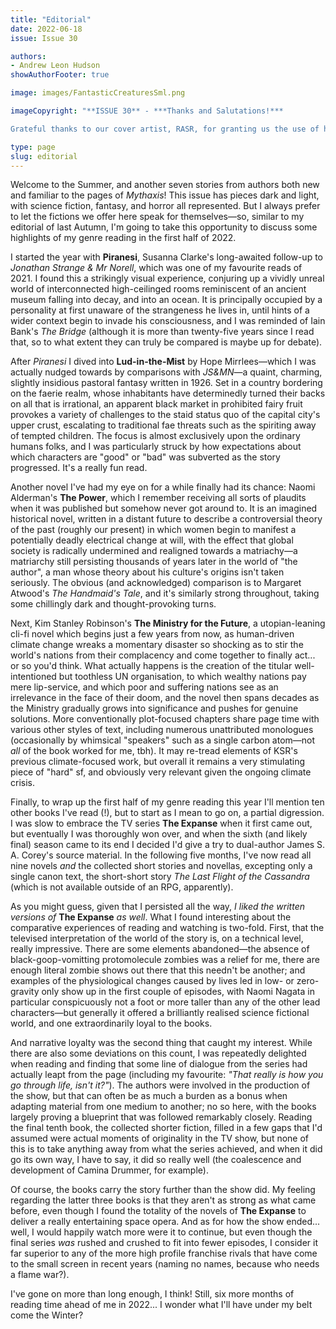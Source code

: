 ```yaml
---
title: "Editorial"
date: 2022-06-18
issue: Issue 30

authors:
- Andrew Leon Hudson
showAuthorFooter: true

image: images/FantasticCreaturesSml.png

imageCopyright: "**ISSUE 30** - ***Thanks and Salutations!***

Grateful thanks to our cover artist, RASR, for granting us the use of his image *Fantastic Creatures*. RASR is a Portuguese music producer and A(i)rtist whose main goal is to create music and artwork that can inspire other fellow artists to create their content. He's on Deviant Art as [RasrDraws](https://www.deviantart.com/rasrdraws) and you can check out a variety of slideshows accompanied by his Low-Fi beats and other soundtracks [on his Youtube channel](https://www.youtube.com/channel/UCX8uGYGV8hPJVFhz2smgBZw). If you'd like to give him some support you can buy him a [Ko-Fi](https://ko-fi.com/rasrai), or find [prints](https://www.inprnt.com/gallery/rasr/) and [assorted merch](https://www.teepublic.com/user/t-rasr) at the links."

type: page
slug: editorial
---
```


Welcome to the Summer, and another seven stories from authors both new and familiar to the pages of *Mythaxis*! This issue has pieces dark and light, with science fiction, fantasy, and horror all represented. But I always prefer to let the fictions we offer here speak for themselves—so, similar to my editorial of last Autumn, I'm going to take this opportunity to discuss some highlights of my genre reading in the first half of 2022.

I started the year with **Piranesi**, Susanna Clarke's long-awaited follow-up to *Jonathan Strange & Mr Norell*, which was one of my favourite reads of 2021. I found this a strikingly visual experience, conjuring up a vividly unreal world of interconnected high-ceilinged rooms reminiscent of an ancient museum falling into decay, and into an ocean. It is principally occupied by a personality at first unaware of the strangeness he lives in, until hints of a wider context begin to invade his consciousness, and I was reminded of Iain Bank's *The Bridge* (although it is more than twenty-five years since I read that, so to what extent they can truly be compared is maybe up for debate).

After *Piranesi* I dived into **Lud-in-the-Mist** by Hope Mirrlees—which I was actually nudged towards by comparisons with *JS&MN*—a quaint, charming, slightly insidious pastoral fantasy written in 1926. Set in a country bordering on the faerie realm, whose inhabitants have determinedly turned their backs on all that is irrational, an apparent black market in prohibited fairy fruit provokes a variety of challenges to the staid status quo of the capital city's upper crust, escalating to traditional fae threats such as the spiriting away of tempted children. The focus is almost exclusively upon the ordinary humans folks, and I was particularly struck by how expectations about which characters are "good" or "bad" was subverted as the story progressed. It's a really fun read.

Another novel I've had my eye on for a while finally had its chance: Naomi Alderman's **The Power**, which I remember receiving all sorts of plaudits when it was published but somehow never got around to. It is an imagined historical novel, written in a distant future to describe a controversial theory of the past (roughly our present) in which women begin to manifest a potentially deadly electrical change at will, with the effect that global society is radically undermined and realigned towards a matriachy—a matriarchy still persisting thousands of years later in the world of "the author", a man whose theory about his culture's origins isn't taken seriously. The obvious (and acknowledged) comparison is to Margaret Atwood's *The Handmaid's Tale*, and it's similarly strong throughout, taking some chillingly dark and thought-provoking turns.

Next, Kim Stanley Robinson's **The Ministry for the Future**, a utopian-leaning cli-fi novel which begins just a few years from now, as human-driven climate change wreaks a momentary disaster so shocking as to stir the world's nations from their complacency and come together to finally act... or so you'd think. What actually happens is the creation of the titular well-intentioned but toothless UN organisation, to which wealthy nations pay mere lip-service, and which poor and suffering nations see as an irrelevance in the face of their doom, and the novel then spans decades as the Ministry gradually grows into significance and pushes for genuine solutions. More conventionally plot-focused chapters share page time with various other styles of text, including numerous unattributed monologues (occasionally by whimsical "speakers" such as a single carbon atom—not *all* of the book worked for me, tbh). It may re-tread elements of KSR's previous climate-focused work, but overall it remains a very stimulating piece of "hard" sf, and obviously very relevant given the ongoing climate crisis.

Finally, to wrap up the first half of my genre reading this year I'll mention ten other books I've read (!), but to start as I mean to go on, a partial digression. I was slow to embrace the TV series **The Expanse** when it first came out, but eventually I was thoroughly won over, and when the sixth (and likely final) season came to its end I decided I'd give a try to dual-author James S. A. Corey's source material. In the following five months, I've now read all nine novels *and* the collected short stories and novellas, excepting only a single canon text, the short-short story *The Last Flight of the Cassandra* (which is not available outside of an RPG, apparently).

As you might guess, given that I persisted all the way, *I liked the written versions of* **The Expanse** *as well*. What I found interesting about the comparative experiences of reading and watching is two-fold. First, that the televised interpretation of the world of the story is, on a technical level, really impressive. There are some elements abandoned—the absence of black-goop-vomitting protomolecule zombies was a relief for me, there are enough literal zombie shows out there that this needn't be another; and examples of the physiological changes caused by lives led in low- or zero-gravity only show up in the first couple of episodes, with Naomi Nagata in particular conspicuously not a foot or more taller than any of the other lead characters—but generally it offered a brilliantly realised science fictional world, and one extraordinarily loyal to the books.

And narrative loyalty was the second thing that caught my interest. While there are also some deviations on this count, I was repeatedly delighted when reading and finding that some line of dialogue from the series had actually leapt from the page (including my favourite: *"That really is how you go through life, isn't it?"*). The authors were involved in the production of the show, but that can often be as much a burden as a bonus when adapting material from one medium to another; no so here, with the books largely proving a blueprint that was followed remarkably closely. Reading the final tenth book, the collected shorter fiction, filled in a few gaps that I'd assumed were actual moments of originality in the TV show, but none of this is to take anything away from what the series achieved, and when it did go its own way, I have to say, it did so really well (the coalescence and development of Camina Drummer, for example).

Of course, the books carry the story further than the show did. My feeling regarding the latter three books is that they aren't as strong as what came before, even though I found the totality of the novels of **The Expanse** to deliver a really entertaining space opera. And as for how the show ended... well, I would happily watch more were it to continue, but even though the final series *was* rushed and crushed to fit into fewer episodes, I consider it far superior to any of the more high profile franchise rivals that have come to the small screen in recent years (naming no names, because who needs a flame war?).

I've gone on more than long enough, I think! Still, six more months of reading time ahead of me in 2022... I wonder what I'll have under my belt come the Winter?
